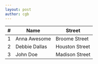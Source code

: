 ```yaml
---
layout: post
author: cgb
---
```


<div class="table-responsive">          
 <table class="table table-striped table-bordered">
   <thead>
     <tr>
       <th>#</th>
       <th>Name</th>
       <th>Street</th>
     </tr>
   </thead>
   <tbody>
     <tr>
       <td>1</td>
       <td>Anna Awesome</td>
       <td>Broome Street</td>
     </tr>
     <tr>
       <td>2</td>
       <td>Debbie Dallas</td>
       <td>Houston Street</td>
     </tr>
     <tr>
       <td>3</td>
       <td>John Doe</td>
       <td>Madison Street</td>
     </tr>
   </tbody>
 </table>
</div>